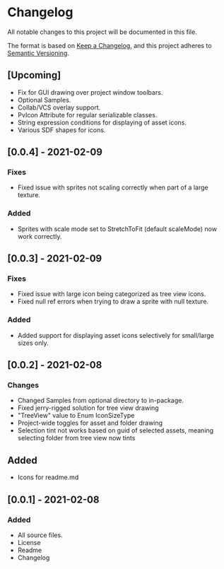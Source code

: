# Changelog
All notable changes to this project will be documented in this file.

The format is based on [Keep a Changelog](https://keepachangelog.com/en/1.0.0/),
and this project adheres to [Semantic Versioning](https://semver.org/spec/v2.0.0.html).

## [Upcoming]
- Fix for GUI drawing over project window toolbars.
- Optional Samples.
- Collab/VCS overlay support.
- PvIcon Attribute for regular serializable classes.
- String expression conditions for displaying of asset icons.
- Various SDF shapes for icons.

## [0.0.4] - 2021-02-09
### Fixes
- Fixed issue with sprites not scaling correctly when part of a large texture.

### Added
- Sprites with scale mode set to StretchToFit (default scaleMode) now work correctly.

## [0.0.3] - 2021-02-09
### Fixes
- Fixed issue with large icon being categorized as tree view icons.
- Fixed null ref errors when trying to draw a sprite with null texture.
 
### Added
- Added support for displaying asset icons selectively for small/large sizes only.

## [0.0.2] - 2021-02-08
### Changes
- Changed Samples from optional directory to in-package.
- Fixed jerry-rigged solution for tree view drawing
- "TreeView" value to Enum IconSizeType
- Project-wide toggles for asset and folder drawing
- Selection tint not works based on guid of selected assets, meaning selecting folder from tree view now tints

## Added
- Icons for readme.md

## [0.0.1] - 2021-02-08
### Added
- All source files.
- License
- Readme
- Changelog
